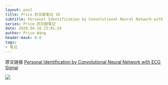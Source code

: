 ```yaml
---
layout: post
title: Price 的文献笔记 10
subtitle: Personal Identification by Convolutional Neural Network with ECG Signal
series: Price 的文献笔记
date: 2020.04.18 23:01:24
author: Price Wang
header-mask: 0.8
tags:
- 笔记
---
```


原文链接 [Personal Identification by Convolutional Neural Network with ECG Signal](https://ieeexplore.ieee.org/document/8539632)

<img class="post_img" src="{{ site.baseurl }}/img/post/{{ page.series }}/{{ page.title }}.png">
